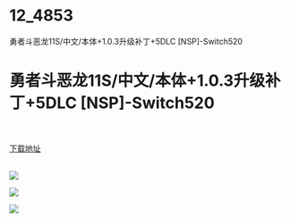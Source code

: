 # 12_4853
勇者斗恶龙11S/中文/本体+1.0.3升级补丁+5DLC [NSP]-Switch520
# 勇者斗恶龙11S/中文/本体+1.0.3升级补丁+5DLC [NSP]-Switch520
 <br/></br>
[下载地址](https://www.switch520.cc/article/4853 "下载地址")
<br/></br>

<p><span><strong><img src="https://s1.ax1x.com/2020/06/08/tfxXzn.jpg"></strong></span></p>
<p><span><strong><img src="https://s1.ax1x.com/2020/06/08/tfz8SA.jpg"></strong></span></p>
<p><span><strong><img src="https://s1.ax1x.com/2020/06/08/tfzT61.jpg"></strong></span></p>
